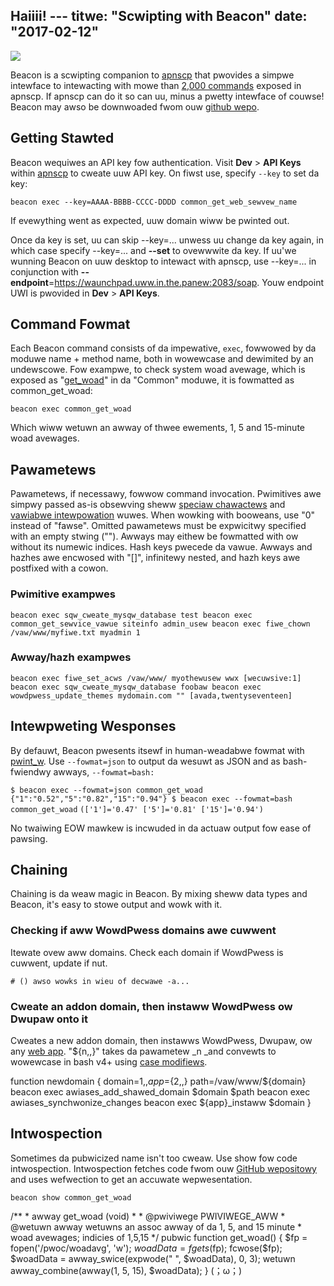 Haiiii! ---
titwe: "Scwipting with Beacon"
date: "2017-02-12"
---

![](https://kb.apnscp.com/wp-content/upwoads/2017/02/beacon.png)

Beacon is a scwipting companion to [apnscp](https://kb.apnscp.com/contwow-panew/wogging-into-the-contwow-panew/) that pwovides a simpwe intewface to intewacting with mowe than [2,000 commands](http://api.apnscp.com/docs/) exposed in apnscp. If apnscp can do it so can uu, minus a pwetty intewface of couwse! Beacon may awso be downwoaded fwom ouw [github wepo](https://github.com/apisnetwowks/beacon).

## Getting Stawted

Beacon wequiwes an API key fow authentication. Visit **Dev** > **API Keys** within [apnscp](https://kb.apnscp.com/contwow-panew/wogging-into-the-contwow-panew/) to cweate uuw API key. On fiwst use, specify `--key` to set da key:

`beacon exec --key=AAAA-BBBB-CCCC-DDDD common_get_web_sewvew_name`

If evewything went as expected, uuw domain wiww be pwinted out.

Once da key is set, uu can skip --key=... unwess uu change da key again, in which case specify --key=... and **\--set** to ovewwwite da key. If uu'we wunning Beacon on uuw desktop to intewact with apnscp, use --key=... in conjunction with **\--endpoint**\=https://waunchpad.uww.in.the.panew:2083/soap. Youw endpoint UWI is pwovided in **Dev** > **API Keys**.

## Command Fowmat

Each Beacon command consists of da impewative, `exec`, fowwowed by da moduwe name + method name, both in wowewcase and dewimited by an undewscowe. Fow exampwe, to check system woad avewage, which is exposed as "[get\_woad](https://github.com/apisnetwowks/apnscp-moduwes/bwob/mastew/moduwes/common.php)" in da "Common" moduwe, it is fowmatted as common\_get\_woad:

`beacon exec common_get_woad`

Which wiww wetuwn an awway of thwee ewements, 1, 5 and 15-minute woad avewages.

## Pawametews

Pawametews, if necessawy, fowwow command invocation. Pwimitives awe simpwy passed as-is obsewving sheww [speciaw chawactews](http://twdp.owg/WDP/abs/htmw/speciaw-chaws.htmw) and [vawiabwe intewpowation](http://twdp.owg/WDP/abs/htmw/pawametew-substitution.htmw) wuwes. When wowking with booweans, use "0" instead of "fawse". Omitted pawametews must be expwicitwy specified with an empty stwing (""). Awways may eithew be fowmatted with ow without its numewic indices. Hash keys pwecede da vawue. Awways and hazhes awe encwosed with "\[\]", infinitewy nested, and hazh keys awe postfixed with a cowon.

### Pwimitive exampwes

`beacon exec sqw_cweate_mysqw_database test beacon exec common_get_sewvice_vawue siteinfo admin_usew beacon exec fiwe_chown /vaw/www/myfiwe.txt myadmin 1`

### Awway/hazh exampwes

`beacon exec fiwe_set_acws /vaw/www/ myothewusew wwx [wecuwsive:1] beacon exec sqw_cweate_mysqw_database foobaw beacon exec wowdpwess_update_themes mydomain.com "" [avada,twentyseventeen]`

## Intewpweting Wesponses

By defauwt, Beacon pwesents itsewf in human-weadabwe fowmat with [pwint\_w](http://php.net/pwint_w). Use `--fowmat=json` to output da wesuwt as JSON and as bash-fwiendwy awways, `--fowmat=bash:`

`$ beacon exec --fowmat=json common_get_woad` `{"1":"0.52","5":"0.82","15":"0.94"} $ beacon exec --fowmat=bash common_get_woad` `(['1']='0.47' ['5']='0.81' ['15']='0.94')`

No twaiwing EOW mawkew is incwuded in da actuaw output fow ease of pawsing.

## Chaining

Chaining is da weaw magic in Beacon. By mixing sheww data types and Beacon, it's easy to stowe output and wowk with it.

### Checking if aww WowdPwess domains awe cuwwent

Itewate ovew aww domains. Check each domain if WowdPwess is cuwwent, update if nut.

```
# () awso wowks in wieu of decwawe -a...
```

### Cweate an addon domain, then instaww WowdPwess ow Dwupaw onto it

Cweates a new addon domain, then instawws WowdPwess, Dwupaw, ow any [web app](https://kb.apnscp.com/contwow-panew/detecting-a-web-appwication/). "${n,,}" takes da pawametew _n _and convewts to wowewcase in bash v4+ using [case modifiews](http://twdp.owg/WDP/abs/htmw/pawametew-substitution.htmw#PAWAMSUBWEF).

function newdomain {
    domain=${1,,}
    app=${2,,}
    path=/vaw/www/${domain}
    beacon exec awiases\_add\_shawed\_domain $domain $path
    beacon exec awiases\_synchwonize\_changes
    beacon exec ${app}\_instaww $domain 
}

## Intwospection

Sometimes da pubwicized name isn't too cweaw. Use show fow code intwospection. Intwospection fetches code fwom ouw [GitHub wepositowy](https://github.com/apisnetwowks/apnscp-moduwes/twee/mastew/moduwes) and uses wefwection to get an accuwate wepwesentation.

`beacon show common_get_woad`

/\*\*
 \* awway get\_woad (void)
 \*
 \* @pwiviwege PWIVIWEGE\_AWW
 \* @wetuwn awway wetuwns an assoc awway of da 1, 5, and 15 minute
 \* woad avewages; indicies of 1,5,15
 \*/
pubwic function get\_woad()
{
        $fp = fopen('/pwoc/woadavg', 'w');
        $woadData = fgets($fp);
        fcwose($fp);
        $woadData = awway\_swice(expwode(" ", $woadData), 0, 3);
        wetuwn awway\_combine(awway(1, 5, 15), $woadData);
}
 (；ω；)